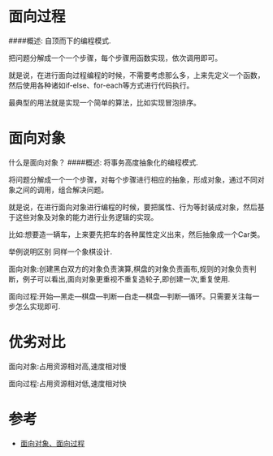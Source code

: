 
# 面向过程

####概述: 自顶而下的编程模式.

把问题分解成一个一个步骤，每个步骤用函数实现，依次调用即可。

就是说，在进行面向过程编程的时候，不需要考虑那么多，上来先定义一个函数，然后使用各种诸如if-else、for-each等方式进行代码执行。

最典型的用法就是实现一个简单的算法，比如实现冒泡排序。

# 面向对象

什么是面向对象？
####概述: 将事务高度抽象化的编程模式.

将问题分解成一个一个步骤，对每个步骤进行相应的抽象，形成对象，通过不同对象之间的调用，组合解决问题。

就是说，在进行面向对象进行编程的时候，要把属性、行为等封装成对象，然后基于这些对象及对象的能力进行业务逻辑的实现。

比如:想要造一辆车，上来要先把车的各种属性定义出来，然后抽象成一个Car类。

举例说明区别
同样一个象棋设计.

面向对象:创建黑白双方的对象负责演算,棋盘的对象负责画布,规则的对象负责判断，例子可以看出,面向对象更重视不重复造轮子,即创建一次,重复使用.

面向过程:开始—黑走—棋盘—判断—白走—棋盘—判断—循环。只需要关注每一步怎么实现即可.

# 优劣对比
面向对象:占用资源相对高,速度相对慢

面向过程:占用资源相对低,速度相对快

# 参考

- [面向对象、面向过程](https://github.com/hollischuang/toBeTopJavaer/blob/master/basics/java-basic/object-oriented-vs-procedure-oriented.md)



